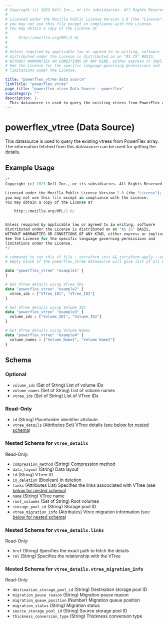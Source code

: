 ```yaml
---
# Copyright (c) 2023 Dell Inc., or its subsidiaries. All Rights Reserved.
# 
# Licensed under the Mozilla Public License Version 2.0 (the "License");
# you may not use this file except in compliance with the License.
# You may obtain a copy of the License at
# 
#     http://mozilla.org/MPL/2.0/
# 
# 
# Unless required by applicable law or agreed to in writing, software
# distributed under the License is distributed on an "AS IS" BASIS,
# WITHOUT WARRANTIES OR CONDITIONS OF ANY KIND, either express or implied.
# See the License for the specific language governing permissions and
# limitations under the License.

title: "powerflex_vtree data source"
linkTitle: "powerflex_vtree"
page_title: "powerflex_vtree Data Source - powerflex"
subcategory: ""
description: |-
  This datasource is used to query the existing vtrees from PowerFlex array. The information fetched from this datasource can be used for getting the details.
---
```


# powerflex_vtree (Data Source)

This datasource is used to query the existing vtrees from PowerFlex array. The information fetched from this datasource can be used for getting the details.

## Example Usage

```terraform
/*
Copyright (c) 2023 Dell Inc., or its subsidiaries. All Rights Reserved.

Licensed under the Mozilla Public License Version 2.0 (the "License");
you may not use this file except in compliance with the License.
You may obtain a copy of the License at

    http://mozilla.org/MPL/2.0/


Unless required by applicable law or agreed to in writing, software
distributed under the License is distributed on an "AS IS" BASIS,
WITHOUT WARRANTIES OR CONDITIONS OF ANY KIND, either express or implied.
See the License for the specific language governing permissions and
limitations under the License.
*/

# commands to run this tf file : terraform init && terraform apply --auto-approve
# empty block of the powerflex_vtree datasource will give list of all VTrees within the system

data "powerflex_vtree" "example1" {
}

# Get VTree details using VTree IDs
data "powerflex_vtree" "example2" {
  vtree_ids = ["VTree_ID1", "VTree_ID2"]
}

# Get VTree details using Volume IDs
data "powerflex_vtree" "example3" {
  volume_ids = ["Volume_ID1", "Volume_ID2"]
}

# Get VTree details using Volume Names
data "powerflex_vtree" "example4" {
  volume_names = ["Volume_Name1", "Volume_Name2"]
}
```

<!-- schema generated by tfplugindocs -->
## Schema

### Optional

- `volume_ids` (Set of String) List of volume IDs
- `volume_names` (Set of String) List of volume names
- `vtree_ids` (Set of String) List of VTree IDs

### Read-Only

- `id` (String) Placeholder identifier attribute.
- `vtree_details` (Attributes Set) VTree details (see [below for nested schema](#nestedatt--vtree_details))

<a id="nestedatt--vtree_details"></a>
### Nested Schema for `vtree_details`

Read-Only:

- `compression_method` (String) Compression method
- `data_layout` (String) Data layout
- `id` (String) VTree ID
- `in_deletion` (Boolean) In deletion
- `links` (Attributes List) Specifies the links asscociated with VTree (see [below for nested schema](#nestedatt--vtree_details--links))
- `name` (String) VTree name
- `root_volumes` (Set of String) Root volumes
- `storage_pool_id` (String) Storage pool ID
- `vtree_migration_info` (Attributes) Vtree migration information (see [below for nested schema](#nestedatt--vtree_details--vtree_migration_info))

<a id="nestedatt--vtree_details--links"></a>
### Nested Schema for `vtree_details.links`

Read-Only:

- `href` (String) Specifies the exact path to fetch the details
- `rel` (String) Specifies the relationship with the VTree


<a id="nestedatt--vtree_details--vtree_migration_info"></a>
### Nested Schema for `vtree_details.vtree_migration_info`

Read-Only:

- `destination_storage_pool_id` (String) Destination storage pool ID
- `migration_pause_reason` (String) Migration pause reason
- `migration_queue_position` (Number) Migration queue position
- `migration_status` (String) Migration status
- `source_storage_pool_id` (String) Source storage pool ID
- `thickness_conversion_type` (String) Thickness conversion type



